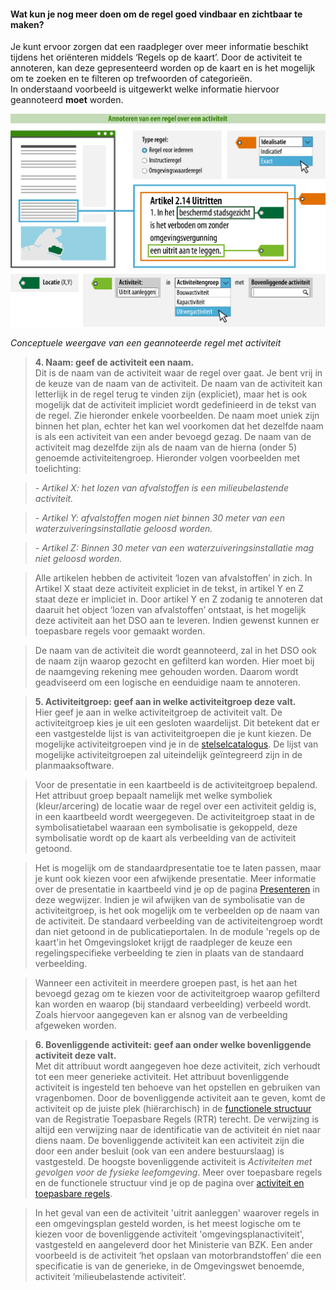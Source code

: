 ﻿#### Wat kun je nog meer doen om de regel goed vindbaar en zichtbaar te maken?

Je kunt ervoor zorgen dat een raadpleger over meer informatie beschikt tijdens
het oriënteren middels ‘Regels op de kaart’. Door de activiteit te
annoteren, kan deze gepresenteerd worden op de kaart en is het mogelijk om te
zoeken en te filteren op trefwoorden of categorieën.  
In onderstaand voorbeeld is uitgewerkt welke informatie hiervoor geannoteerd
**moet** worden.

![](media/7103RegelActiviteitBasis.png)

*Conceptuele weergave van een geannoteerde regel met activiteit*

>   **4. Naam: geef de activiteit een naam.**  
>   Dit is de naam van de activiteit waar de regel over gaat. Je
>   bent vrij in de keuze van de naam van de activiteit. De naam van de activiteit kan
>   letterlijk in de regel terug te vinden zijn (expliciet), maar het is ook mogelijk
>   dat de activiteit impliciet wordt gedefinieerd in de tekst van de regel. Zie hieronder
>   enkele voorbeelden. De naam moet uniek zijn binnen het plan, echter het kan wel voorkomen 
>   dat het dezelfde naam is als een activiteit van een ander bevoegd gezag. De naam van 
>   de activiteit mag dezelfde zijn als de naam van de hierna (onder 5) genoemde activiteitengroep.
>   Hieronder volgen voorbeelden met toelichting:

>   *- Artikel X: het lozen van afvalstoffen is een milieubelastende activiteit.*

>   *- Artikel Y: afvalstoffen mogen niet binnen 30 meter van een waterzuiveringsinstallatie geloosd worden.* 

>   *- Artikel Z: Binnen 30 meter van een waterzuiveringsinstallatie mag niet geloosd worden.*

>   Alle artikelen hebben de activiteit ‘lozen van afvalstoffen’ in zich. In Artikel X staat 
>   deze activiteit expliciet in de tekst, in artikel Y en Z staat deze er impliciet in. 
>   Door artikel Y en Z zodanig te annoteren dat daaruit het object ‘lozen van afvalstoffen’ 
>   ontstaat, is het mogelijk deze activiteit aan het DSO aan te leveren. Indien gewenst 
>   kunnen er toepasbare regels voor gemaakt worden.

>   De naam van de activiteit die wordt geannoteerd, zal in het DSO ook de naam zijn waarop
>   gezocht en gefilterd kan worden. Hier moet bij de naamgeving rekening mee gehouden worden.
>   Daarom wordt geadviseerd om een logische en eenduidige naam te annoteren.

>   **5. Activiteitgroep: geef aan in welke activiteitgroep deze
>   valt.**  
>   Hier geef je aan in welke activiteitgroep de activiteit valt. De
>   activiteitgroep kies je uit een gesloten waardelijst. Dit betekent dat
>   er een vastgestelde lijst is van activiteitgroepen die je kunt kiezen.
>   De mogelijke activiteitgroepen vind je in de
>   [stelselcatalogus](https://stelselcatalogus.omgevingswet.overheid.nl/waardelijstenpagina).
>   De lijst van mogelijke activiteitgroepen zal uiteindelijk geïntegreerd
>   zijn in de planmaaksoftware.

>   Voor de presentatie in een kaartbeeld is de activiteitgroep bepalend.
>   Het attribuut groep bepaalt namelijk met welke symboliek (kleur/arcering) de
>   locatie waar de regel over een activiteit geldig is, in een kaartbeeld wordt
>   weergegeven. De activiteitgroep staat in de symbolisatietabel waaraan
>   een symbolisatie is gekoppeld, deze symbolisatie wordt op de kaart als
>   verbeelding van de activiteit getoond. 

>   Het is mogelijk om de standaardpresentatie toe te laten passen, maar je
>   kunt ook kiezen voor een afwijkende presentatie. Meer informatie over de
>   presentatie in kaartbeeld vind je op de pagina [Presenteren](/presenteren)
>   in deze wegwijzer. Indien je wil afwijken van de symbolisatie
>   van de activiteitgroep, is het ook mogelijk om te verbeelden op de 
>   naam van de activiteit. De standaard verbeelding van de activiteitengroep 
>   wordt dan niet getoond in de publicatieportalen. In de module 'regels op de kaart'in het Omgevingsloket krijgt 
>   de raadpleger de keuze een regelingspecifieke verbeelding te zien in plaats 
>   van de standaard verbeelding.

>   Wanneer een activiteit in meerdere groepen past, is het aan het bevoegd gezag 
>   om te kiezen voor de activiteitgroep waarop gefilterd kan worden en waarop (bij 
>   standaard verbeelding) verbeeld wordt. Zoals hiervoor aangegeven kan er 
>   alsnog van de verbeelding afgeweken worden.

>   **6. Bovenliggende activiteit: geef aan onder welke bovenliggende activiteit deze valt.**  
>   Met dit attribuut wordt aangegeven hoe deze activiteit, zich verhoudt tot een meer generieke 
>   activiteit. Het attribuut bovenliggende activiteit is ingesteld ten behoeve van het opstellen 
>   en gebruiken van vragenbomen. Door de bovenliggende activiteit aan te geven, komt de activiteit op de juiste plek
>   (hiërarchisch) in de [functionele structuur](https://pre.omgevingswet.overheid.nl/registratie-toepasbare-regels/) van de Registratie Toepasbare Regels (RTR)
>   terecht.  De verwijzing is altijd een verwijzing naar de identificatie van de activiteit én niet naar diens naam. 
>   De bovenliggende activiteit kan een activiteit zijn die door een ander besluit 
>   (ook van een andere bestuurslaag) is vastgesteld. De hoogste bovenliggende activiteit is 
>   *Activiteiten met gevolgen voor de fysieke leefomgeving*. Meer over toepasbare regels en de 
>   functionele structuur vind je op de pagina over [activiteit en toepasbare regels](https://wegwijzerstoptpod.nl/hoe-maak-ik-een-regel-over-een-activiteit/activiteit-en-toepasbare-regels). 

>   In het geval van een de activiteit 'uitrit aanleggen' waarover regels in een omgevingsplan gesteld worden,
>   is het meest logische om te kiezen voor de bovenliggende activiteit 'omgevingsplanactiviteit', 
>   vastgesteld en aangeleverd door het Ministerie van BZK. Een ander voorbeeld is de activiteit 
>   ‘het opslaan van motorbrandstoffen’ die een specificatie is van de generieke, in
>   de Omgevingswet benoemde, activiteit ‘milieubelastende activiteit’.

